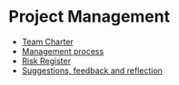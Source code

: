 # Project Management
- [Team Charter](https://docs.google.com/document/d/1fU_ir5okwzwI3wmi0slx1HT2Y_UqshUJ-BcbwRBbxNQ/edit?usp=sharing)
- [Management process](managementProcess.md)
- [Risk Register](Risks/README.md)
- [Suggestions, feedback and reflection](Suggestions/README.md)
